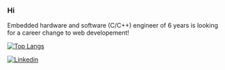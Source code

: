 ### Hi 

Embedded hardware and software (C/C++) engineer of 6 years is looking for a career change to web developement!
 
 [![Top Langs](https://github-readme-stats.vercel.app/api/top-langs/?username=panvicka&hide=html,c&layout=compact)](https://github.com/anuraghazra/github-readme-stats)
 
[![Linkedin](https://i.stack.imgur.com/gVE0j.png)](https://www.linkedin.com/in/eliska-veisova-143a37233/)
&nbsp;

<!--
**panvicka/panvicka** is a ✨ _special_ ✨ repository because its `README.md` (this file) appears on your GitHub profile.

Here are some ideas to get you started:

- 🔭 I’m currently working on ...
- 🌱 I’m currently learning ...
- 👯 I’m looking to collaborate on ...
- 🤔 I’m looking for help with ...
- 💬 Ask me about ...
- 📫 How to reach me: ...
- 😄 Pronouns: ...
- ⚡ Fun fact: ...
-->
